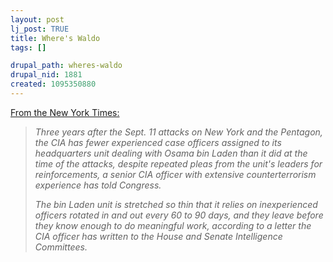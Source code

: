 ```yaml
--- 
layout: post
lj_post: TRUE
title: Where's Waldo
tags: []

drupal_path: wheres-waldo
drupal_nid: 1881
created: 1095350880
---
```

<a href="http://www.iht.com/articles/539008.html">From the New York Times:</a>

<blockquote><i>Three years after the Sept. 11 attacks on New York and the Pentagon, the CIA has fewer experienced case officers assigned to its headquarters unit dealing with Osama bin Laden than it did at the time of the attacks, despite repeated pleas from the unit's leaders for reinforcements, a senior CIA officer with extensive counterterrorism experience has told Congress.

The bin Laden unit is stretched so thin that it relies on inexperienced officers rotated in and out every 60 to 90 days, and they leave before they know enough to do meaningful work, according to a letter the CIA officer has written to the House and Senate Intelligence Committees.</i></blockquote>
